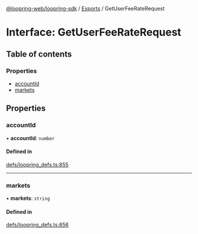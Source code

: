 [@loopring-web/loopring-sdk](../README.md) / [Exports](../modules.md) / GetUserFeeRateRequest

# Interface: GetUserFeeRateRequest

## Table of contents

### Properties

- [accountId](GetUserFeeRateRequest.md#accountid)
- [markets](GetUserFeeRateRequest.md#markets)

## Properties

### accountId

• **accountId**: `number`

#### Defined in

[defs/loopring_defs.ts:855](https://github.com/Loopring/loopring_sdk/blob/1b21a8d/src/defs/loopring_defs.ts#L855)

___

### markets

• **markets**: `string`

#### Defined in

[defs/loopring_defs.ts:856](https://github.com/Loopring/loopring_sdk/blob/1b21a8d/src/defs/loopring_defs.ts#L856)
